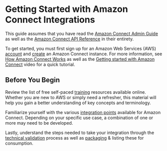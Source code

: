 # Getting Started with Amazon Connect Integrations<a name="gettingstarted"></a>

This guide assumes that you have read the [Amazon Connect Admin Guide](https://docs.aws.amazon.com/connect/index.html) as well as the [Amazon Connect API Reference](https://docs.aws.amazon.com/connect/index.html) in their entirety\. 

To get started, you must first sign up for an Amazon Web Services \(AWS\) [account](https://github.com/awsdocs/amazon-connect-admin-guide/blob/master/doc_source/gettingstarted.md#prerequisites) and [create](https://github.com/awsdocs/amazon-connect-admin-guide/blob/master/doc_source/amazon-connect-instances.md) an Amazon Connect instance\. For more information, see [How Amazon Connect Works](https://github.com/awsdocs/amazon-connect-admin-guide/blob/master/doc_source/what-is-amazon-connect.md#amazon-connect-fundamentals) as well as the [Getting started with Amazon Connect](https://youtu.be/NulMykQnXGk) video for  a quick tutorial\.

## Before You Begin<a name="prerequisites"></a>
Review the list of free self-paced [training](training-resources.md) resources available online. Whether you are new to AWS or simply need a refresher, this material will help you gain a better understanding of key concepts and terminology\. 

Familiarize yourself with the various [integration points](building-integration.md) available for Amazon Connect\. Depending on your specific use case, a combination of one or more may need to be developed\.

Lastly, understand the steps needed to take your integration through the [technical validation](technical-validation.md) process as well as [packaging](cloudformation.md) & listing these for consumption.



